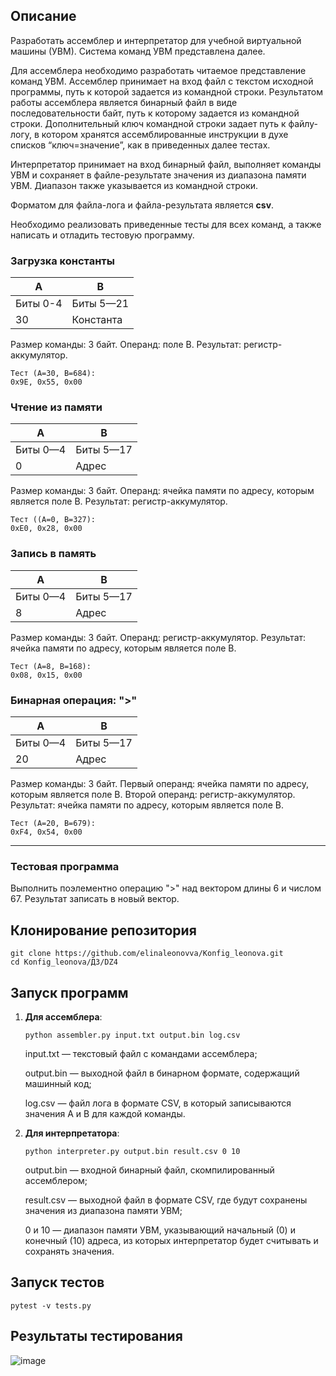 ## Описание

Разработать ассемблер и интерпретатор для учебной виртуальной машины
(УВМ). Система команд УВМ представлена далее.

Для ассемблера необходимо разработать читаемое представление команд
УВМ. Ассемблер принимает на вход файл с текстом исходной программы, путь к
которой задается из командной строки. Результатом работы ассемблера является
бинарный файл в виде последовательности байт, путь к которому задается из
командной строки. Дополнительный ключ командной строки задает путь к файлу-
логу, в котором хранятся ассемблированные инструкции в духе списков
“ключ=значение”, как в приведенных далее тестах.

Интерпретатор принимает на вход бинарный файл, выполняет команды УВМ
и сохраняет в файле-результате значения из диапазона памяти УВМ. Диапазон
также указывается из командной строки.

Форматом для файла-лога и файла-результата является **csv**.

Необходимо реализовать приведенные тесты для всех команд, а также
написать и отладить тестовую программу.

### Загрузка константы

| А        | B         |
|----------|-----------|
| Биты 0-4 | Биты 5—21 |
| 30       | Константа |

Размер команды: 3 байт. Операнд: поле B. Результат: регистр-аккумулятор.

    Тест (A=30, B=684):
    0x9E, 0x55, 0x00

### Чтение из памяти

| А        | B         |
|----------|-----------|
| Биты 0—4 | Биты 5—17 |
| 0        | Адрес     |

Размер команды: 3 байт. Операнд: ячейка памяти по адресу, которым
является поле B. Результат: регистр-аккумулятор.

    Тест ((A=0, B=327):
    0xE0, 0x28, 0x00


### Запись в память

| A        | B         |
|----------|-----------|
| Биты 0—4 | Биты 5—17 |
| 8        | Адрес     |

Размер команды: 3 байт. Операнд: регистр-аккумулятор. Результат: ячейка
памяти по адресу, которым является поле B.

    Тест (A=8, B=168):
    0x08, 0x15, 0x00

### Бинарная операция: ">"

| A        | B         |
|----------|-----------|
| Биты 0—4 | Биты 5—17 |
| 20       | Адрес     |

Размер команды: 3 байт. Первый операнд: ячейка памяти по адресу, которым
является поле B. Второй операнд: регистр-аккумулятор. Результат: ячейка памяти
по адресу, которым является поле B.

    Тест (A=20, B=679):
    0xF4, 0x54, 0x00

---

### Тестовая программа
Выполнить поэлементно операцию ">" над вектором длины 6 и числом 67.
Результат записать в новый вектор.

## Клонирование репозитория
```
git clone https://github.com/elinaleonovva/Konfig_leonova.git
cd Konfig_leonova/ДЗ/DZ4
```

## Запуск программ

1. **Для ассемблера**:
   ```
   python assembler.py input.txt output.bin log.csv
   ```
    input.txt — текстовый файл с командами ассемблера;

    output.bin — выходной файл в бинарном формате, содержащий машинный код;

    log.csv — файл лога в формате CSV, в который записываются значения A и B для каждой команды.

2. **Для интерпретатора**:
   ```
   python interpreter.py output.bin result.csv 0 10
   ```
    output.bin — входной бинарный файл, скомпилированный ассемблером;

    result.csv — выходной файл в формате CSV, где будут сохранены значения из диапазона памяти УВМ;

    0 и 10 — диапазон памяти УВМ, указывающий начальный (0) и конечный (10) адреса, из которых интерпретатор будет считывать и сохранять значения.

## Запуск тестов 
```
pytest -v tests.py  
```

## Результаты тестирования
![image](https://github.com/user-attachments/assets/3f1bed72-313e-40f9-88ce-e7a7c1420a85)

